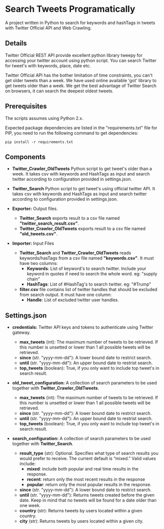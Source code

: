# Search Tweets Programatically
A project written in Python to search for keywords and hashTags in tweets with Twitter Official API and Web Crawling.

## Details
Twitter Official REST API provide excellent python library tweepy for accessing your twitter account using python script. You can search Twitter for tweet's with keywords, place, date etc.

Twitter Official API has the bother limitation of time constraints, you can't get older tweets than a week. We have used online available 'got' library to get tweets older than a week.
We get the best advantage of Twitter Search on browsers, it can search the deepest oldest tweets.


## Prerequisites
The scripts assumes using Python 2.x. 

Expected package dependencies are listed in the "requirements.txt" file for PIP, you need to run the following command to get dependencies:
```
pip install -r requirements.txt
```

## Components
- **Twitter_Crawler_OldTweets** Python script to get tweet's older than a week. It takes csv with keywords and HashTags as input and search twitter according to configuration provided in settings.json.

- **Twitter_Search** Python script to get tweet's using official twitter API. It takes csv with keywords and HashTags as input and search twitter according to configuration provided in settings.json.

- **Exporter:** Output files.
  - **Twitter_Search** exports result to a csv file named **"twitter_search_result.csv"**.
  - **Twitter_Crawler_OldTweets** exports result to a csv file named **"old_tweets.csv"**.

- **Importer:** Input Files
  - **Twitter_Search** and **Twitter_Crawler_OldTweets** reads keywords/hasTags from a csv file named **"keywords.csv"**. It must have two columns:
    - **Keywords**: List of keyword's to search twitter. Include your keyword in quotes if need to search the whole word. eg: "supply chain"
    - **HashTags**: List of #HashTag's to search twitter. eg: "#Trump" 
  - **filter.csv** file contains list of twitter handles that should be excluded from search output. It must have one column:
    - **Handle**: List of excluded twitter user handles.

## Settings.json

- **credentials:** Twitter API keys and tokens to authenticate using Twitter gateway.
  - **max_tweets** (int): The maximum number of tweets to be retrieved. If this number is unsetted or lower than 1 all possible tweets will be retrieved.
  - **since** (str. "yyyy-mm-dd"): A lower bound date to restrict search.
  - **until** (str. "yyyy-mm-dd"): An upper bound date to restrist search.
  - **top_tweets** (boolean): True, if you only want to include top tweet's in search result.
  
- **old_tweet_configuration:** A collection of search parameters to be used together with **Twitter_Crawler_OldTweets**.
  - **max_tweets** (int): The maximum number of tweets to be retrieved. If this number is unsetted or lower than 1 all possible tweets will be retrieved.
  - **since** (str. "yyyy-mm-dd"): A lower bound date to restrict search.
  - **until** (str. "yyyy-mm-dd"): An upper bound date to restrist search.
  - **top_tweets** (boolean): True, if you only want to include top tweet's in search result.

- **search_configuration:** A collection of search parameters to be used together with **Twitter_Search**.
  - **result_type** (str): Optional. Specifies what type of search results you would prefer to receive. The current default is “mixed.” Valid values include:
      - **mixed**: include both popular and real time results in the response.
      - **recent**: return only the most recent results in the response
      - **popular**: return only the most popular results in the response.
  - **since** (str. "yyyy-mm-dd"): A lower bound date to restrict search.
  - **until** (str. "yyyy-mm-dd"): Returns tweets created before the given date. Keep in mind that no tweets will be found for a date older than one week.
  - **country** (str): Returns tweets by users located within a given country.
  - **city** (str): Returns tweets by users located within a given city.